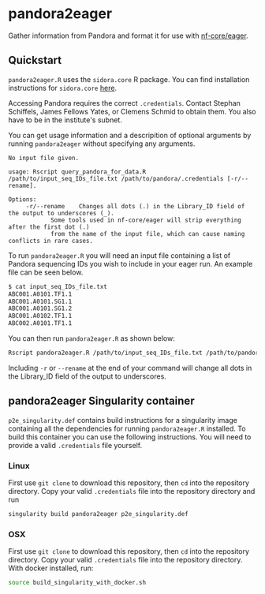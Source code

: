 # pandora2eager
Gather information from Pandora and format it for use with [nf-core/eager](https://nf-co.re/eager).

## Quickstart
`pandora2eager.R` uses the `sidora.core` R package. You can find installation instructions for `sidora.core`
[here](https://github.com/sidora-tools/sidora.core). 

Accessing Pandora requires the correct `.credentials`. Contact Stephan Schiffels, James Fellows Yates, 
or Clemens Schmid to obtain them. You also have to be in the institute's subnet.

You can get usage information and a descripition of optional arguments by running `pandora2eager`
without specifying any arguments.
```
No input file given. 

usage: Rscript query_pandora_for_data.R /path/to/input_seq_IDs_file.txt /path/to/pandora/.credentials [-r/--rename].

Options:
	 -r/--rename	Changes all dots (.) in the Library_ID field of the output to underscores (_).
			Some tools used in nf-core/eager will strip everything after the first dot (.)
			from the name of the input file, which can cause naming conflicts in rare cases.

```


To run `pandora2eager.R` you will need an input file containing a list of Pandora sequencing IDs you
wish to include in your eager run. An example file can be seen below.
```bash
$ cat input_seq_IDs_file.txt
ABC001.A0101.TF1.1
ABC001.A0101.SG1.1
ABC001.A0101.SG1.2
ABC001.A0102.TF1.1
ABC002.A0101.TF1.1
```


You can then run `pandora2eager.R` as shown below:
```bash
Rscript pandora2eager.R /path/to/input_seq_IDs_file.txt /path/to/pandora/.credentials
```

Including `-r` or `--rename` at the end of your command will change all dots in the 
Library_ID field of the output to underscores.


## pandora2eager Singularity container
`p2e_singularity.def` contains build instructions for a singularity image containing all the 
dependencies for running `pandora2eager.R` installed. To build this container you can use the
following instructions. You will need to provide a valid `.credentials` file yourself.

### Linux
First use `git clone` to download this repository, then `cd` into the repository directory.
Copy your valid `.credentials` file into the repository directory and run
```bash
singularity build pandora2eager p2e_singularity.def
```

### OSX
First use `git clone` to download this repository, then `cd` into the repository directory.
Copy your valid `.credentials` file into the repository directory.
With docker installed, run:
```bash
source build_singularity_with_docker.sh
```
